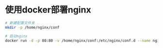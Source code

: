 # 使用docker部署nginx

```bash
# 新建配置文件夹
mkdir -p /home/nginx/conf

# 启动nginx
docker run -d -p 80:80 -v /home/nginx/conf:/etc/nginx/conf.d --name nginxservers nginx:latest
```